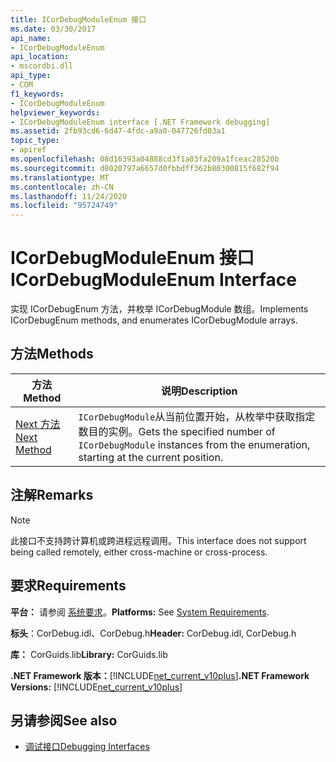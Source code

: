 ```yaml
---
title: ICorDebugModuleEnum 接口
ms.date: 03/30/2017
api_name:
- ICorDebugModuleEnum
api_location:
- mscordbi.dll
api_type:
- COM
f1_keywords:
- ICorDebugModuleEnum
helpviewer_keywords:
- ICorDebugModuleEnum interface [.NET Framework debugging]
ms.assetid: 2fb93cd6-6d47-4fdc-a9a0-047726fd03a1
topic_type:
- apiref
ms.openlocfilehash: 08d16393a04888cd3f1a03fa209a1fceac28520b
ms.sourcegitcommit: d8020797a6657d0fbbdff362b80300815f682f94
ms.translationtype: MT
ms.contentlocale: zh-CN
ms.lasthandoff: 11/24/2020
ms.locfileid: "95724749"
---
```

# <a name="icordebugmoduleenum-interface"></a><span data-ttu-id="9304e-102">ICorDebugModuleEnum 接口</span><span class="sxs-lookup"><span data-stu-id="9304e-102">ICorDebugModuleEnum Interface</span></span>

<span data-ttu-id="9304e-103">实现 ICorDebugEnum 方法，并枚举 ICorDebugModule 数组。</span><span class="sxs-lookup"><span data-stu-id="9304e-103">Implements ICorDebugEnum methods, and enumerates ICorDebugModule arrays.</span></span>  
  
## <a name="methods"></a><span data-ttu-id="9304e-104">方法</span><span class="sxs-lookup"><span data-stu-id="9304e-104">Methods</span></span>  
  
|<span data-ttu-id="9304e-105">方法</span><span class="sxs-lookup"><span data-stu-id="9304e-105">Method</span></span>|<span data-ttu-id="9304e-106">说明</span><span class="sxs-lookup"><span data-stu-id="9304e-106">Description</span></span>|  
|------------|-----------------|  
|[<span data-ttu-id="9304e-107">Next 方法</span><span class="sxs-lookup"><span data-stu-id="9304e-107">Next Method</span></span>](icordebugmoduleenum-next-method.md)|<span data-ttu-id="9304e-108">`ICorDebugModule`从当前位置开始，从枚举中获取指定数目的实例。</span><span class="sxs-lookup"><span data-stu-id="9304e-108">Gets the specified number of `ICorDebugModule` instances from the enumeration, starting at the current position.</span></span>|  
  
## <a name="remarks"></a><span data-ttu-id="9304e-109">注解</span><span class="sxs-lookup"><span data-stu-id="9304e-109">Remarks</span></span>  
  
> [!NOTE]
> <span data-ttu-id="9304e-110">此接口不支持跨计算机或跨进程远程调用。</span><span class="sxs-lookup"><span data-stu-id="9304e-110">This interface does not support being called remotely, either cross-machine or cross-process.</span></span>  
  
## <a name="requirements"></a><span data-ttu-id="9304e-111">要求</span><span class="sxs-lookup"><span data-stu-id="9304e-111">Requirements</span></span>  

 <span data-ttu-id="9304e-112">**平台：** 请参阅 [系统要求](../../get-started/system-requirements.md)。</span><span class="sxs-lookup"><span data-stu-id="9304e-112">**Platforms:** See [System Requirements](../../get-started/system-requirements.md).</span></span>  
  
 <span data-ttu-id="9304e-113">**标头**：CorDebug.idl、CorDebug.h</span><span class="sxs-lookup"><span data-stu-id="9304e-113">**Header:** CorDebug.idl, CorDebug.h</span></span>  
  
 <span data-ttu-id="9304e-114">**库：** CorGuids.lib</span><span class="sxs-lookup"><span data-stu-id="9304e-114">**Library:** CorGuids.lib</span></span>  
  
 <span data-ttu-id="9304e-115">**.NET Framework 版本：**[!INCLUDE[net_current_v10plus](../../../../includes/net-current-v10plus-md.md)]</span><span class="sxs-lookup"><span data-stu-id="9304e-115">**.NET Framework Versions:** [!INCLUDE[net_current_v10plus](../../../../includes/net-current-v10plus-md.md)]</span></span>  
  
## <a name="see-also"></a><span data-ttu-id="9304e-116">另请参阅</span><span class="sxs-lookup"><span data-stu-id="9304e-116">See also</span></span>

- [<span data-ttu-id="9304e-117">调试接口</span><span class="sxs-lookup"><span data-stu-id="9304e-117">Debugging Interfaces</span></span>](debugging-interfaces.md)
